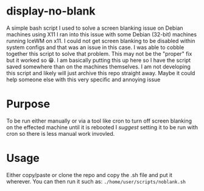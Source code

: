 # display-no-blank
A simple bash script I used to solve a screen blanking issue on Debian machines using X11
I ran into this issue with some Debian (32-bit) machines running IceWM on x11. I could not get screen blanking to be disabled within system configs and that was an issue in this case.
I was able to cobble together this script to solve that problem.
This may not be the "proper" fix but it worked so 😁.
I am basically putting this up here so I have the script saved somewhere than on the machines themselves. 
I am not developing this script and likely will just archive this repo straight away.
Maybe it could help someone else with this very specific and annoying issue
# Purpose 
To be run either manually or via a tool like cron to turn off screen blanking on the effected machine until it is rebooted
I *suggest* setting it to be run with cron so there is less manual work invovled.
# Usage
Either copy/paste or clone the repo and copy the .sh file and put it wherever. You can then run it such as: 
```./home/user/scripts/noblank.sh```
